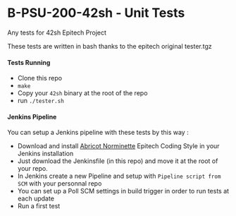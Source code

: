 # B-PSU-200-42sh - Unit Tests

Any tests for 42sh Epitech Project

These tests are written in bash thanks to the epitech original tester.tgz


#### Tests Running

* Clone this repo
* `make`
* Copy your `42sh` binary at the root of the repo
* run `./tester.sh`

#### Jenkins Pipeline

You can setup a Jenkins pipeline with these tests by this way :

* Download and install [Abricot Norminette](https://https://github.com/Just1truc/Abricot-Norminette) Epitech Coding Style in your Jenkins installation
* Just download the Jenkinsfile (in this repo) and move it at the root of your repo.
* In Jenkins create a new Pipeline and setup with `Pipeline script from SCM` with your personnal repo
* You can set up a Poll SCM settings in build trigger in order to run tests at each update
* Run a first test
